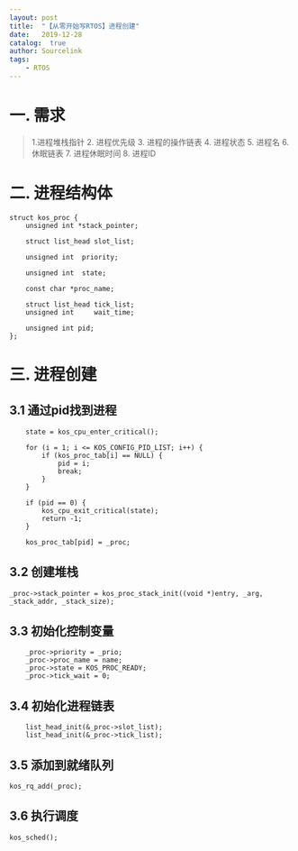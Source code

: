 ```yaml
---
layout: post
title:  "【从零开始写RTOS】进程创建"
date:   2019-12-28
catalog:  true
author: Sourcelink
tags:
    - RTOS
---
```



# 一. 需求

> 1.进程堆栈指针
> 2. 进程优先级
> 3. 进程的操作链表
> 4. 进程状态
> 5. 进程名
> 6. 休眠链表
> 7. 进程休眠时间
> 8. 进程ID


# 二. 进程结构体


```
struct kos_proc {
    unsigned int *stack_pointer;
    
    struct list_head slot_list;
    
    unsigned int  priority;
    
    unsigned int  state;
    
    const char *proc_name;
    
    struct list_head tick_list;
    unsigned int     wait_time;

    unsigned int pid;
};
```

# 三. 进程创建

## 3.1 通过pid找到进程

```
    state = kos_cpu_enter_critical();

    for (i = 1; i <= KOS_CONFIG_PID_LIST; i++) {
        if (kos_proc_tab[i] == NULL) {
            pid = i;
            break;
        }
    }

    if (pid == 0) {
        kos_cpu_exit_critical(state);
        return -1;
    }

    kos_proc_tab[pid] = _proc;
```


## 3.2 创建堆栈

```
_proc->stack_pointer = kos_proc_stack_init((void *)entry, _arg, _stack_addr, _stack_size);
```
## 3.3 初始化控制变量

```
    _proc->priority = _prio;
    _proc->proc_name = name;
    _proc->state = KOS_PROC_READY;
    _proc->tick_wait = 0;
```

## 3.4 初始化进程链表

```
    list_head_init(&_proc->slot_list);
    list_head_init(&_proc->tick_list);
```

## 3.5 添加到就绪队列

```
kos_rq_add(_proc);
```

## 3.6 执行调度

```
kos_sched();
```

